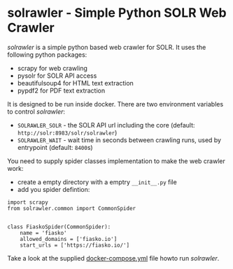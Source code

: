 # solrawler - Simple Python SOLR Web Crawler

*solrawler* is a simple python based web crawler for SOLR. It uses the following python packages:

- scrapy for web crawling
- pysolr for SOLR API access
- beautifulsoup4 for HTML text extraction
- pypdf2 for PDF text extraction

It is designed to be run inside docker. There are two environment variables to control *solrawler*:

- `SOLRAWLER_SOLR` - the SOLR API url including the core (default: `http://solr:8983/solr/solrawler`)
- `SOLRAWLER_WAIT` - wait time in seconds between crawling runs, used by entrypoint (default: `8400`s)

You need to supply spider classes implementation to make the web crawler work:

- create a empty directory with a emptry `__init__.py` file
- add you spider defintion:
```
import scrapy
from solrawler.common import CommonSpider


class FiaskoSpider(CommonSpider):
    name = 'fiasko'
    allowed_domains = ['fiasko.io']
    start_urls = ['https://fiasko.io/']
```

Take a look at the supplied [docker-compose.yml](docker-compose.yml) file howto run *solrawler*.
